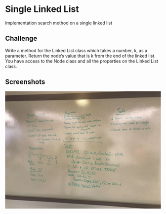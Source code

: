 ﻿# Single Linked List

Implementation search method on a single linked list

## Challenge

Write a method for the Linked List class which takes a number, k, as a parameter. Return the node’s value that is k from the end of the linked list. You have access to the Node class and all the properties on the Linked List class. ​

## Screenshots

![image](https://raw.githubusercontent.com/al1s/Data-Structures-and-Algorithms/master/assets/ll_kth_element_from_end.jpg)

